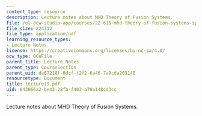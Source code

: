 ```yaml
---
content_type: resource
description: Lecture notes about MHD Theory of Fusion Systems.
file: /ol-ocw-studio-app/courses/22-615-mhd-theory-of-fusion-systems-spring-2007/643066a2be4328fbf403a79a148cd3cc_lecture19.pdf
file_size: 224312
file_type: application/pdf
learning_resource_types:
- Lecture Notes
license: https://creativecommons.org/licenses/by-nc-sa/4.0/
ocw_type: OCWFile
parent_title: Lecture Notes
parent_type: CourseSection
parent_uid: da67218f-0dcf-f2f2-6a46-7a9cda203148
resourcetype: Document
title: lecture19.pdf
uid: 643066a2-be43-28fb-f403-a79a148cd3cc
---
```

Lecture notes about MHD Theory of Fusion Systems.